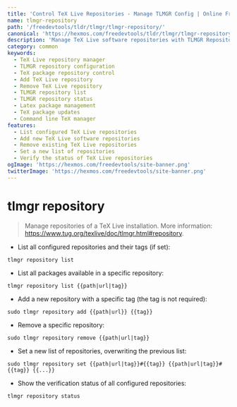 ```yaml
---
title: 'Control TeX Live Repositories - Manage TLMGR Config | Online Free DevTools by Hexmos'
name: tlmgr-repository
path: '/freedevtools/tldr/tlmgr/tlmgr-repository/'
canonical: 'https://hexmos.com/freedevtools/tldr/tlmgr/tlmgr-repository/'
description: 'Manage TeX Live software repositories with TLMGR Repository. Configure, add, and remove repositories for package updates. Free online tool, no registration required.'
category: common
keywords:
  - TeX Live repository manager
  - TLMGR repository configuration
  - TeX package repository control
  - Add TeX Live repository
  - Remove TeX Live repository
  - TLMGR repository list
  - TLMGR repository status
  - Latex package management
  - TeX package updates
  - Command line TeX manager
features:
  - List configured TeX Live repositories
  - Add new TeX Live software repositories
  - Remove existing TeX Live repositories
  - Set a new list of repositories
  - Verify the status of TeX Live repositories
ogImage: 'https://hexmos.com/freedevtools/site-banner.png'
twitterImage: 'https://hexmos.com/freedevtools/site-banner.png'
---
```


# tlmgr repository

> Manage repositories of a TeX Live installation.
> More information: <https://www.tug.org/texlive/doc/tlmgr.html#repository>.

- List all configured repositories and their tags (if set):

`tlmgr repository list`

- List all packages available in a specific repository:

`tlmgr repository list {{path|url|tag}}`

- Add a new repository with a specific tag (the tag is not required):

`sudo tlmgr repository add {{path|url}} {{tag}}`

- Remove a specific repository:

`sudo tlmgr repository remove {{path|url|tag}}`

- Set a new list of repositories, overwriting the previous list:

`sudo tlmgr repository set {{path|url|tag}}#{{tag}} {{path|url|tag}}#{{tag}} {{...}}`

- Show the verification status of all configured repositories:

`tlmgr repository status`
